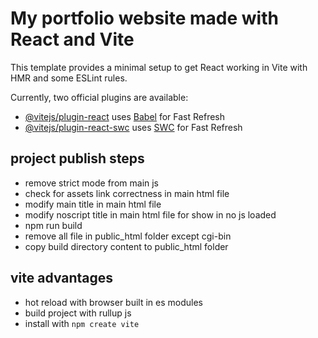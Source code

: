 # My portfolio website made with React and Vite

This template provides a minimal setup to get React working in Vite with HMR and some ESLint rules.

Currently, two official plugins are available:

- [@vitejs/plugin-react](https://github.com/vitejs/vite-plugin-react/blob/main/packages/plugin-react/README.md) uses [Babel](https://babeljs.io/) for Fast Refresh
- [@vitejs/plugin-react-swc](https://github.com/vitejs/vite-plugin-react-swc) uses [SWC](https://swc.rs/) for Fast Refresh

## project publish steps

- remove strict mode from main js
- check for assets link correctness in main html file
- modify main title in main html file
- modify noscript title in main html file for show in no js loaded
- npm run build
- remove all file in public_html folder except cgi-bin
- copy build directory content to public_html folder

## vite advantages

- hot reload with browser built in es modules
- build project with rullup js
- install with `npm create vite`